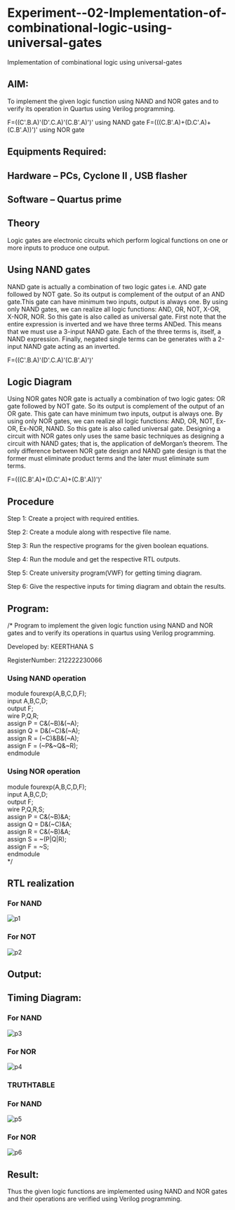 # Experiment--02-Implementation-of-combinational-logic-using-universal-gates
Implementation of combinational logic using universal-gates
 
## AIM:
To implement the given logic function using NAND and NOR gates and to verify its operation in Quartus using Verilog programming.

F=((C'.B.A)'(D'.C.A)'(C.B'.A)')' using NAND gate
F=(((C.B'.A)+(D.C'.A)+(C.B'.A))')' using NOR gate
## Equipments Required:
## Hardware – PCs, Cyclone II , USB flasher
## Software – Quartus prime


## Theory
Logic gates are electronic circuits which perform logical functions on one or more inputs to produce one output. 

## Using NAND gates
NAND gate is actually a combination of two logic gates i.e. AND gate followed by NOT gate. So its output is complement of the output of an AND gate.This gate can have minimum two inputs, output is always one. By using only NAND gates, we can realize all logic functions: AND, OR, NOT, X-OR, X-NOR, NOR. So this gate is also called as universal gate. First note that the entire expression is inverted and we have three terms ANDed. This means that we must use a 3-input NAND gate. Each of the three terms is, itself, a NAND expression. Finally, negated single terms can be generates with a 2-input NAND gate acting as an inverted.

F=((C'.B.A)'(D'.C.A)'(C.B'.A)')'

## Logic Diagram

Using NOR gates
NOR gate is actually a combination of two logic gates: OR gate followed by NOT gate. So its output is complement of the output of an OR gate. This gate can have minimum two inputs, output is always one. By using only NOR gates, we can realize all logic functions: AND, OR, NOT, Ex-OR, Ex-NOR, NAND. So this gate is also called universal gate. Designing a circuit with NOR gates only uses the same basic techniques as designing a circuit with NAND gates; that is, the application of deMorgan’s theorem. The only difference between NOR gate design and NAND gate design is that the former must eliminate product terms and the later must eliminate sum terms.

F=(((C.B'.A)+(D.C'.A)+(C.B'.A))')'

## Procedure
Step 1:
Create a project with required entities.

Step 2:
Create a module along with respective file name.

Step 3:
Run the respective programs for the given boolean equations.

Step 4:
Run the module and get the respective RTL outputs.

Step 5:
Create university program(VWF) for getting timing diagram.

Step 6:
Give the respective inputs for timing diagram and obtain the results.
## Program:
/*
Program to implement the given logic function using NAND and NOR gates and to verify its operations in quartus using Verilog programming.

Developed by: KEERTHANA S

RegisterNumber: 212222230066

### Using NAND operation
module fourexp(A,B,C,D,F);  
input A,B,C,D;  
output F;  
wire P,Q,R;  
assign P = C&(~B)&(~A);  
assign Q = D&(~C)&(~A);  
assign R = (~C)&B&(~A);  
assign F = (~P&~Q&~R);  
endmodule 

### Using NOR operation
module fourexp(A,B,C,D,F);  
input A,B,C,D;  
output F;  
wire P,Q,R,S;  
assign P = C&(~B)&A;  
assign Q = D&(~C)&A;  
assign R = C&(~B)&A;  
assign S = ~(P|Q|R);  
assign F = ~S;  
endmodule  
*/
## RTL realization
### For NAND
![p1](https://user-images.githubusercontent.com/119477890/231795577-b4dc2fc9-a3ae-4cb2-ab55-ad3cd386f421.png)
### For NOT
![p2](https://user-images.githubusercontent.com/119477890/231795621-f9f86733-6f8e-4da2-bd1d-40fd5e7c388b.png)

## Output:
## Timing Diagram:
### For NAND
![p3](https://user-images.githubusercontent.com/119477890/231795987-1afc97a9-67ca-452a-90ee-04b3b277d7cf.png)
### For NOR
![p4](https://user-images.githubusercontent.com/119477890/231796015-cb49b423-368a-4c42-a4cb-c13ae96d3a8b.png)

### TRUTHTABLE
### For NAND
![p5](https://user-images.githubusercontent.com/119477890/231796156-998ed3d4-cfe8-4a53-a874-2da6b718adde.png)
### For NOR
![p6](https://user-images.githubusercontent.com/119477890/231796366-a2dd9936-5408-49e4-b427-8ffd8e61f779.png)

## Result:
Thus the given logic functions are implemented using NAND and NOR gates and their operations are verified using Verilog programming.

